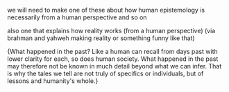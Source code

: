 we will need to make one of these about how human epistemology is necessarily from a human perspective and so on

also one that explains how reality works (from a human perspective) (via brahman and yahweh making reality or something funny like that)

{What happened in the past? Like a human can recall from days past with lower clarity for each, so does human society. What happened in the past may therefore not be known in much detail beyond what we can infer. That is why the tales we tell are not truly of specifics or individuals, but of lessons and humanity's whole.}
